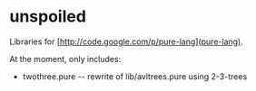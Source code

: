unspoiled
=========

Libraries for [http://code.google.com/p/pure-lang](pure-lang).

At the moment, only includes:

 *   twothree.pure -- rewrite of lib/avltrees.pure using 2-3-trees



